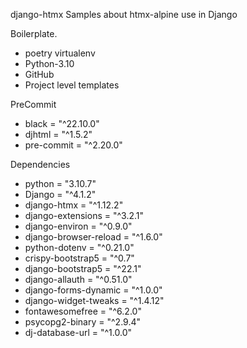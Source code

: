 django-htmx
Samples about htmx-alpine use in Django

Boilerplate.
- poetry virtualenv
- Python-3.10
- GitHub
- Project level templates

PreCommit 
- black = "^22.10.0"
- djhtml = "^1.5.2"
- pre-commit = "^2.20.0"

Dependencies
- python = "3.10.7"
- Django = "^4.1.2"
- django-htmx = "^1.12.2"
- django-extensions = "^3.2.1"
- django-environ = "^0.9.0"
- django-browser-reload = "^1.6.0"
- python-dotenv = "^0.21.0"
- crispy-bootstrap5 = "^0.7"
- django-bootstrap5 = "^22.1"
- django-allauth = "^0.51.0"
- django-forms-dynamic = "^1.0.0"
- django-widget-tweaks = "^1.4.12"
- fontawesomefree = "^6.2.0"
- psycopg2-binary = "^2.9.4"
- dj-database-url = "^1.0.0"



